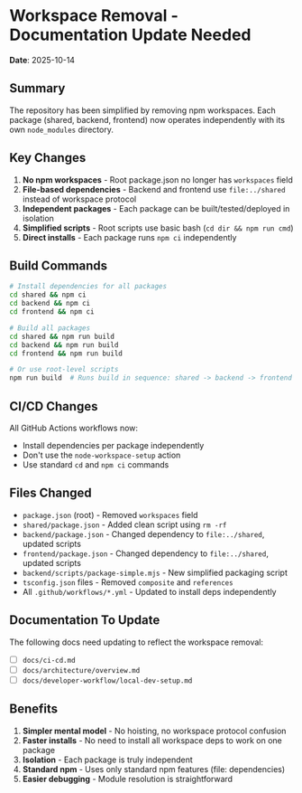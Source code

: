 # Workspace Removal - Documentation Update Needed

**Date**: 2025-10-14

## Summary

The repository has been simplified by removing npm workspaces. Each package (shared, backend, frontend) now operates independently with its own `node_modules` directory.

## Key Changes

1. **No npm workspaces** - Root package.json no longer has `workspaces` field
2. **File-based dependencies** - Backend and frontend use `file:../shared` instead of workspace protocol
3. **Independent packages** - Each package can be built/tested/deployed in isolation
4. **Simplified scripts** - Root scripts use basic bash (`cd dir && npm run cmd`)
5. **Direct installs** - Each package runs `npm ci` independently

## Build Commands

```bash
# Install dependencies for all packages
cd shared && npm ci
cd backend && npm ci
cd frontend && npm ci

# Build all packages
cd shared && npm run build
cd backend && npm run build
cd frontend && npm run build

# Or use root-level scripts
npm run build  # Runs build in sequence: shared -> backend -> frontend
```

## CI/CD Changes

All GitHub Actions workflows now:

-   Install dependencies per package independently
-   Don't use the `node-workspace-setup` action
-   Use standard `cd` and `npm ci` commands

## Files Changed

-   `package.json` (root) - Removed `workspaces` field
-   `shared/package.json` - Added clean script using `rm -rf`
-   `backend/package.json` - Changed dependency to `file:../shared`, updated scripts
-   `frontend/package.json` - Changed dependency to `file:../shared`, updated scripts
-   `backend/scripts/package-simple.mjs` - New simplified packaging script
-   `tsconfig.json` files - Removed `composite` and `references`
-   All `.github/workflows/*.yml` - Updated to install deps independently

## Documentation To Update

The following docs need updating to reflect the workspace removal:

-   [ ] `docs/ci-cd.md`
-   [ ] `docs/architecture/overview.md`
-   [ ] `docs/developer-workflow/local-dev-setup.md`
<!-- Removed checklist items for deleted build documentation files (walkthrough, visual summary, quickref, index). -->

## Benefits

1. **Simpler mental model** - No hoisting, no workspace protocol confusion
2. **Faster installs** - No need to install all workspace deps to work on one package
3. **Isolation** - Each package is truly independent
4. **Standard npm** - Uses only standard npm features (file: dependencies)
5. **Easier debugging** - Module resolution is straightforward
